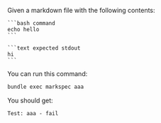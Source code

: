 Given a markdown file with the following contents:

~~~text file:aaa
```bash command
echo hello
```

```text expected stdout
hi
```
~~~

You can run this command:

```bash command
bundle exec markspec aaa
```

You should get:

```text expected stdout
Test: aaa - fail
```
